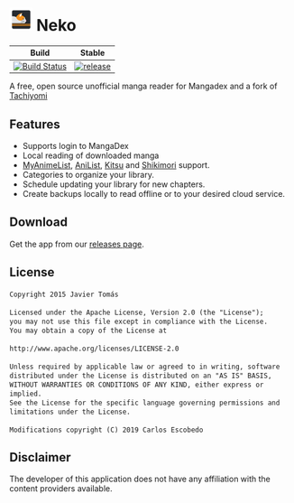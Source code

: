 # ![app icon](./.github/readme-images/app-icon.png) Neko

| Build | Stable | 
|-------|----------|
 | [![Build Status](https://travis-ci.org/CarlosEsco/Neko.svg?branch=master)](https://travis-ci.org/CarlosEsco/Neko) | [![release](https://img.shields.io/github/release/CarlosEsco/Neko.svg?maxAge=3600&label=download%20(autoupdate%20included))](https://github.com/CarlosEsco/Neko/releases) 


A free, open source unofficial manga reader for Mangadex and a fork of [Tachiyomi](https://github.com/inorichi/tachiyomi)


## Features
* Supports login to MangaDex
* Local reading of downloaded manga
* [MyAnimeList](https://myanimelist.net/), [AniList](https://anilist.co/),  [Kitsu](https://kitsu.io/explore/anime) and [Shikimori](https://shikimori.org/) support.
* Categories to organize your library.
* Schedule updating your library for new chapters.
* Create backups locally to read offline or to your desired cloud service. 


## Download
Get the app from our [releases page](https://github.com/CarlosEsco/Neko/releases).


## License

    Copyright 2015 Javier Tomás

    Licensed under the Apache License, Version 2.0 (the "License");
    you may not use this file except in compliance with the License.
    You may obtain a copy of the License at

    http://www.apache.org/licenses/LICENSE-2.0

    Unless required by applicable law or agreed to in writing, software
    distributed under the License is distributed on an "AS IS" BASIS,
    WITHOUT WARRANTIES OR CONDITIONS OF ANY KIND, either express or implied.
    See the License for the specific language governing permissions and
    limitations under the License.
    
    Modifications copyright (C) 2019 Carlos Escobedo

## Disclaimer

The developer of this application does not have any affiliation with the content providers available.

